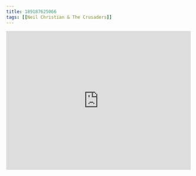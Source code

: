 ```yaml
---
title: 189187625066
tags: [[Neil Christian & The Crusaders]]
---
```

<iframe allow="accelerometer; autoplay; clipboard-write; encrypted-media; gyroscope; picture-in-picture" allowfullscreen="" frameborder="0" height="375" id="youtube_iframe" src="https://www.youtube.com/embed/iCUXwHSdTiw?feature=oembed&amp;enablejsapi=1&amp;origin=https://safe.txmblr.com&amp;wmode=opaque" width="500"></iframe>